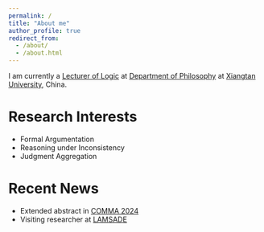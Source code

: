 ```yaml
---
permalink: /
title: "About me"
author_profile: true
redirect_from: 
  - /about/
  - /about.html
---
```


I am currently a [Lecturer of Logic](https://bqsy.xtu.edu.cn/info/1003/2346.htm)  at [Department of Philosophy](https://bqsy.xtu.edu.cn) at  [Xiangtan University](https://en.xtu.edu.cn), China.

Research Interests
======

- Formal Argumentation
- Reasoning under Inconsistency
- Judgment Aggregation

Recent News
======

- Extended abstract in [COMMA 2024](http://comma2024.krportal.org/program.html)
- Visiting researcher at [LAMSADE](https://www.lamsade.dauphine.fr/fr.html) 

